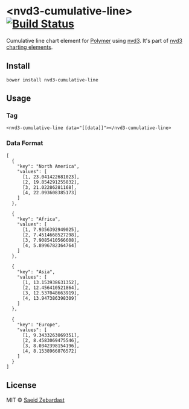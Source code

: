 # &lt;nvd3-cumulative-line&gt; [![Build Status](https://travis-ci.org/saeidzebardast/nvd3-cumulative-line.svg?branch=master)](https://travis-ci.org/saeidzebardast/nvd3-cumulative-line)
Cumulative line chart element for [Polymer](https://www.polymer-project.org) using [nvd3](http://nvd3.org/). It's part of [nvd3 charting elements](https://github.com/saeidzebardast/nvd3-elements).
 
## Install

```
bower install nvd3-cumulative-line
```

## Usage
### Tag

```
<nvd3-cumulative-line data="[[data]]"></nvd3-cumulative-line>
```

### Data Format

```
[
  {
    "key": "North America",
    "values": [
      [1, 23.041422681023],
      [2, 19.854291255832],
      [3, 21.02286281168],
      [4, 22.093608385173]
    ]
  },

  {
    "key": "Africa",
    "values": [
      [1, 7.9356392949025],
      [2, 7.4514668527298],
      [3, 7.9085410566608],
      [4, 5.8996782364764]
    ]
  },

  {
    "key": "Asia",
    "values": [
      [1, 13.153938631352],
      [2, 12.456410521864],
      [3, 12.537048663919],
      [4, 13.947386398309]
    ]
  },

  {
    "key": "Europe",
    "values": [
      [1, 9.3433263069351],
      [2, 8.4583069475546],
      [3, 8.0342398154196],
      [4, 8.1538966876572]
    ]
  }
]
```

## License
MIT © [Saeid Zebardast](http://zebardast.com)
